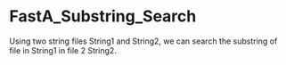 # FastA_Substring_Search

Using two string files String1 and String2, we can search the substring of file in String1 in file 2 String2.
